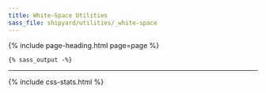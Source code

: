 ```yaml
---
title: White-Space Utilities
sass_file: shipyard/utilities/_white-space
---
```


{% include page-heading.html page=page %}

```css
{% sass_output -%}
```

---

{% include css-stats.html %}
